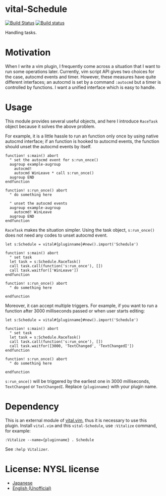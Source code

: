 # vital-Schedule

[![Build Status](https://travis-ci.org/machakann/vital-Schedule.svg)](https://travis-ci.org/machakann/vital-Schedule)
[![Build status](https://ci.appveyor.com/api/projects/status/dyjxcv4q9n26v0ep?svg=true)](https://ci.appveyor.com/project/machakann/vital-schedule)


Handling tasks.

# Motivation

When I write a vim plugin, I frequently come across a situation that I want to run some operations later. Currently, vim script API gives two choices for the case, autocmd events and timer. However, these measures have quite different interfaces; an autocmd is set by a command `:autocmd` but a timer is controlled by functions. I want a unified interface which is easy to handle.

# Usage

This module provides several useful objects, and here I introduce `RaceTask` object because it solves the above problem.

For example, it is a little hassle to run an function only once by using native autocmd interface; if an function is hooked to autocmd events, the function should unset the autocmd events by itself.

```vim
function! s:main() abort
  " set the autocmd event for s:run_once()
  augroup example-augroup
    autocmd!
    autocmd WinLeave * call s:run_once()
  augroup END
endfunction

function! s:run_once() abort
  " do something here

  " unset the autocmd events
  augroup example-augroup
    autocmd! WinLeave
  augroup END
endfunction
```

`RaceTask` makes the situation simpler. Using the task object, `s:run_once()` does not need any codes to unset autocmd event.

```vim
let s:Schedule = vital#{pluginname}#new().import('Schedule')

function! s:main() abort
  " set task
  let task = s:Schedule.RaceTask()
  call task.call(function('s:run_once'), [])
  call task.waitfor(['WinLeave'])
endfunction

function! s:run_once() abort
  " do something here

endfunction
```

Moreover, it can accept multiple triggers. For example, if you want to run a function after 3000 milliseconds passed or when user starts editing:

```vim
let s:Schedule = vital#{pluginname}#new().import('Schedule')

function! s:main() abort
  " set task
  let task = s:Schedule.RaceTask()
  call task.call(function('s:run_once'), [])
  call task.waitfor([3000, 'TextChanged', 'TextChangedI'])
endfunction

function! s:run_once() abort
  " do something here

endfunction
```

`s:run_once()` will be triggered by the earliest one in 3000 milliseconds, `TextChanged` or `TextChangedI`. Replace `{pluginname}` with your plugin name.

# Dependency

This is an external module of [vital.vim](https://github.com/vim-jp/vital.vim), thus it is necessary to use this plugin. Install `vital.vim` and this `vital-Schedule`, use `:Vitalize` command, for example:

```vim
:Vitalize --name={pluginname} . Schedule
```

See `:help Vitalizer`.

# License: NYSL license
  * [Japanese](http://www.kmonos.net/nysl/)
  * [English (Unofficial)](http://www.kmonos.net/nysl/index.en.html)


